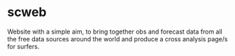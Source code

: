 # scweb

Website with a simple aim, to bring together obs and forecast data from all the free data sources around the world and produce a cross analysis page/s for surfers.
